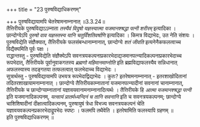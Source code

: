 +++
title = "23 पुरुषविद्याधिकरणम्"

+++
पुरुषविद्यायामपि चेतरेषामनाम्नानात् ॥3.3.24॥  
तैत्तिरीयके पुरुषविद्याऽऽम्नाता *तस्यैवं विदुषो यज्ञस्यात्मा यजमानश्श्रद्धा पत्नी शरीरम्* इत्यादिका । छान्दोग्येऽपि *पुरुषो वाव यज्ञस्तस्य यानि चतुर्विंशतिवर्षाणि* इत्यादिका । किमत्र विद्याभेदः, उत नेति संशयः । पुरुषविद्येति संज्ञैक्यात्, तैत्तिरीयके फलसंबन्धानाम्नानात्, छान्दोग्ये *शतं जीवति* इत्यनेनैकफलत्वाच्च विद्यैक्यमिति पूर्वः पक्षः ।   
राद्धान्तस्तु - पुरुषविद्येति संज्ञैक्येऽपि सवनत्रयकल्पनाप्रकारभेदाद्यजमानपत्न्यादिकल्पनाप्रकारभेदाच्च रूपभेदात्, तैत्तिरीयके पूर्वानुवाकगतस्य *ब्रह्मणो महिमानमाप्नोति* इति ब्रह्मविद्याफलस्यैव सन्निधानात् अफलस्यास्य तदङ्गतया तत्फलत्वात् फलभेदाच्च विद्याभेदः ।   
सूत्रार्थस्तु - पुरुषविद्यायामपि उभयत्र रूपभेदाद्विद्याभेदः । कुतः? इतरेषामनाम्नानात् - इतरशाखोदितानां तदितरशाखायामनाम्नानात् । छान्दोग्ये तैत्तिरीयकाम्नातानां यजमानपत्न्यादीनां सवनानां चानाम्नानात्, तैत्तिरीयके च छान्दोग्याम्नातानां यज्ञावयवानामनाम्नानादित्यर्थः । तैत्तिरीयके हि *आत्मा यजमानश्श्रद्धा पत्नी* इति यजमानादिकल्पनम्, *यत्सायं प्रातर्मध्यन्दिनं च तानि सवनानि* इति च सवनत्रयकल्पनम्; छान्दोग्ये चाशिशिषादीनां दीक्षात्वादिकल्पनम्, पुरुषायुषं त्रेधा विभज्य सवनत्रयकल्पनं चेति यज्ञावयवकल्पनप्रकारभेदाद्रूपभेदः स्पष्टः । फलमपि तथैवेति । इतरेषामिति फलस्यापि ग्रहणम् ॥  
इति पुरुषविद्याधिकरणम् ॥